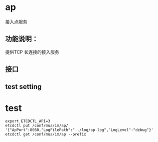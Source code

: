 # ap
接入点服务

## 功能说明：
提供TCP 长连接的接入服务


## 接口

## test setting

# test 
```shell script
export ETCDCTL_API=3
etcdctl put /conf/mua/im/ap/ '{"ApPort":8080,"LogFilePath":"../log/ap.log","LogLevel":"debug"}'
etcdctl get /conf/mua/im/ap --prefix
````